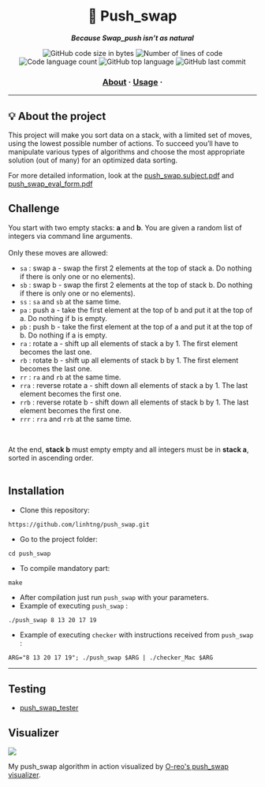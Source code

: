 <h1 align="center">
	📖 Push_swap
</h1>
<p align="center">
	<b><i>Because Swap_push isn’t as natural</i></b><br>
</p>

<p align="center">
	<img alt="GitHub code size in bytes" src="https://img.shields.io/github/languages/code-size/linhtng/push_swap?color=lightblue" />
	<img alt="Number of lines of code" src="https://img.shields.io/tokei/lines/github/linhtng/push_swap?color=critical" />
	<img alt="Code language count" src="https://img.shields.io/github/languages/count/linhtng/push_swap?color=yellow" />
	<img alt="GitHub top language" src="https://img.shields.io/github/languages/top/linhtng/push_swap?color=blue" />
	<img alt="GitHub last commit" src="https://img.shields.io/github/last-commit/linhtng/push_swap?color=green" />
</p>
<h3 align="center">
	<a href="#%EF%B8%8F-about">About</a>
	<span> · </span>
	<a href="#%EF%B8%8F-usage">Usage</a>
	<span> · </span>
</h3>

---

## 💡 About the project
This project will make you sort data on a stack, with a limited set of moves, using the lowest possible number of actions. To succeed you’ll have to manipulate various types of algorithms and choose the most appropriate solution (out of many) for an optimized data sorting.

For more detailed information, look at the [push_swap.subject.pdf](https://github.com/linhtng/push_swap/files/10668338/push_swap.subject.pdf) and [push_swap_eval_form.pdf](https://github.com/linhtng/push_swap/files/11137815/push_swap_eval_form.pdf)

## Challenge
You start with two empty stacks: **a** and **b**. You are given a random list of integers via command line arguments.
<br />
<br />
Only these moves are allowed:
- `sa` : swap a - swap the first 2 elements at the top of stack a. Do nothing if there is only one or no elements).
- `sb` : swap b - swap the first 2 elements at the top of stack b. Do nothing if there is only one or no elements).
- `ss` : `sa` and `sb` at the same time.
- `pa` : push a - take the first element at the top of b and put it at the top of a. Do
nothing if b is empty.
- `pb` : push b - take the first element at the top of a and put it at the top of b. Do
nothing if a is empty.
- `ra` : rotate a - shift up all elements of stack a by 1. The first element becomes
the last one.
- `rb` : rotate b - shift up all elements of stack b by 1. The first element becomes the last one.
- `rr` : `ra` and `rb` at the same time.
- `rra` : reverse rotate a - shift down all elements of stack a by 1. The last element becomes the first one.
- `rrb` : reverse rotate b - shift down all elements of stack b by 1. The last element becomes the first one.
- `rrr` : `rra` and `rrb` at the same time.
<br />

At the end, **stack b** must empty empty and all integers must be in **stack a**, sorted in ascending order. <br />
<br />

<a name="installation"></a>
## Installation

* Clone this repository:

```shell
https://github.com/linhtng/push_swap.git
```

* Go to the project folder:

```shell
cd push_swap
```

* To compile mandatory part:

```shell
make
```
* After compilation just run ``push_swap`` with your parameters.
* Example of executing ``push_swap`` :

```shell
./push_swap 8 13 20 17 19
```

* Example of executing ``checker`` with instructions received from ``push_swap`` :

```shell
ARG="8 13 20 17 19"; ./push_swap $ARG | ./checker_Mac $ARG
```
---

<a name="testing"></a>
## Testing

* [push_swap_tester](https://github.com/SimonCROS/push_swap_tester)

## Visualizer
![](push_swap_visual.gif)

My push_swap algorithm in action visualized by [O-reo's push_swap visualizer](https://github.com/o-reo/push_swap_visualizer).
